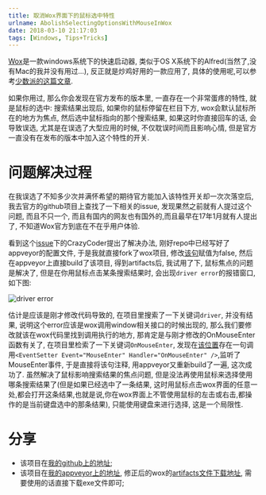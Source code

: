 ```yaml
---
title: 取消Wox界面下的鼠标选中特性
urlname: AbolishSelectingOptionsWithMouseInWox
date: 2018-03-10 21:17:03
tags: [Windows, Tips+Tricks]
---
```

[Wox]: http://www.wox.one/
[issue]: https://github.com/Wox-launcher/Wox/issues/1193#issuecomment-320935349
[少数派的这篇文章]: https://sspai.com/post/33460
[该句]: https://github.com/Wox-launcher/Wox/blob/master/Wox/ResultListBox.xaml.cs#L25
[该位置]: https://github.com/Wox-launcher/Wox/blob/master/Wox/ResultListBox.xaml#L25
[我的github上的地址]: https://github.com/WenjayDu/Wox
[我的appveyor上的地址]: https://ci.appveyor.com/project/WenjayDu/wox
[artifacts文件下载地址]: https://ci.appveyor.com/project/WenjayDu/wox/build/artifacts

[Wox]是一款windows系统下的快速启动器, 类似于OS X系统下的Alfred(当然了,没有Mac的我并没有用过...), 反正就是炒鸡好用的一款应用了, 具体的使用呢,可以参考[少数派的这篇文章].

如果你用过, 那么你会发现在官方发布的版本里, 一直存在一个非常蛋疼的特性, 就是鼠标的选中: 搜索结果出现后, 如果你的鼠标停留在栏目下方, wox会默认鼠标所在的地方为焦点, 然后选中鼠标指向的那个搜索结果, 如果这时你直接回车的话, 会导致误选, 尤其是在误选了大型应用的时候, 不仅耽误时间而且影响心情, 但是官方一直没有在发布的版本中加入这个特性的开关. 

<!--more-->

# 问题解决过程
在我误选了不知多少次并满怀希望的期待官方能加入该特性开关却一次次落空后, 我去官方的github项目上查找了一下相关的issue, 发现果然之前就有人提过这个问题, 而且不只一个, 而且有国内的网友也有国外的,而且最早在17年1月就有人提出了, 不知道Wox官方到底在不在乎用户体验.

看到这个[issue]下的CrazyCoder提出了解决办法, 刚好repo中已经写好了appveyor的配置文件, 于是我就直接fork了wox项目, 修改[该句]赋值为false, 然后在appveyor上直接build了该项目, 得到artifacts后, 我试用了下, 鼠标焦点的问题是解决了, 但是在你用鼠标点击某条搜索结果时, 会出现`driver error`的报错窗口, 如下图:

![driver error](https://cdn.safeandsound.cn/image/%E5%8F%96%E6%B6%88Wox%E7%95%8C%E9%9D%A2%E4%B8%8B%E7%9A%84%E9%BC%A0%E6%A0%87%E9%80%89%E4%B8%AD%E7%89%B9%E6%80%A7/drivererror.png)

估计是应该是刚才修改代码导致的, 在项目里搜索了一下关键词`driver`, 并没有结果, 说明这个error应该是wox调用window相关接口的时候出现的, 那么我们要修改就该在wox代码里找到调用执行的地方, 那肯定是与刚才修改的OnMouseEnter函数有关了, 在项目里检索了一下关键词`OnMouseEnter`, 发现在[该位置]存在一句调用`<EventSetter Event="MouseEnter" Handler="OnMouseEnter" />`,监听了MouseEnter事件, 于是直接将该句注释, 用appveyor又重新build了一遍, 这次成功了.
虽然解决了鼠标影响搜索结果的焦点问题, 但是没法再使用鼠标来选择使用哪条搜索结果了(但是如果已经选中了一条结果, 这时用鼠标点击wox界面的任意一处,都会打开这条结果,也就是说,你在wox界面上不管使用鼠标的左击或右击,都操作的是当前键盘选中的那条结果), 只能使用键盘来进行选择, 这是一个局限性.

# 分享
* 该项目在[我的github上的地址](https://github.com/WenjayDu/Wox);
* 该项目在[我的appveyor上的地址](https://ci.appveyor.com/project/WenjayDu/wox), 修正后的wox的[artifacts文件下载地址](https://ci.appveyor.com/project/WenjayDu/wox/build/artifacts), 需要使用的话直接下载exe文件即可;
